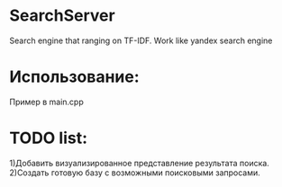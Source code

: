 # SearchServer
Search engine that ranging on TF-IDF. Work like yandex search engine
# Использование:
Пример в main.cpp
# TODO list:
  1)Добавить визуализированное представление результата поиска.
  2)Создать готовую базу с возможными поисковыми запросами.
